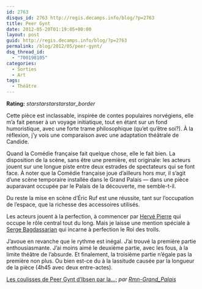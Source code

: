 ```yaml
---
id: 2763
disqus_id: 2763 http://regis.decamps.info/blog/?p=2763
title: Peer Gynt
date: 2012-05-20T01:19:05+00:00
layout: post
guid: http://regis.decamps.info/blog/?p=2763
permalink: /blog/2012/05/peer-gynt/
dsq_thread_id:
  - "700198105"
categories:
  - Sorties
  - Art
tags:
  - Théâtre
---
```

**Rating:** <i class="material-icons">star</i><i class="material-icons">star</i><i class="material-icons">star</i><i class="material-icons">star</i><i class="material-icons">star_border</i> 


  
Cette pièce est inclassable, inspirée de contes populaires norvégiens, elle m’a fait penser à un voyage initiatique, tout en étant sur un fond humoristique, avec une forte trame philosophique (qu’et qu’être soi?). À la réflexion, j’y vois une comparaison avec une adaptation théâtrale de Candide.

Quand la Comédie française fait quelque chose, elle le fait bien. <!--more-->La disposition de la scène, sans être une première, est originale: les acteurs jouent sur une longue piste entre deux estrades de spectateurs qui se font face. À noter que la Comédie française joue d’ailleurs hors mur, il s’agit d’une scène temporaire installée dans le Grand Palais — dans une pièce auparavant occupée par le Palais de la découverte, me semble-t-il.

Du reste la mise en scène d’Éric Ruf est une réussite, tant sur l’occupation de l’espace, que la richesse des accessoires utilisés.

Les acteurs jouent à la perfection, à commencer par [Hervé Pierre](http://www.comedie-francaise.fr/comedien.php?id=512&idcom=1203) qui occupe le rôle central tout du long. Mais je laisse une mention spéciale à [Serge Bagdassarian](http://www.comedie-francaise.fr/comedien.php?id=512&idcom=1202) qui incarne à perfection le Roi des trolls.

J’avoue en revanche que le rythme est inégal. J’ai trouvé la première partie enthousiasmante. J’ai moins aimé le deuxième partie, avec les fous, à la limite théâtre de l’absurde. Et finalement, la troisième partie n’égale pas la première non plus. Ou bien est-ce du à la lassitude causée par la longueur de la pièce (4h45 avec deux entre-actes).

  
<a href="http://www.dailymotion.com/video/xqr661_les-coulisses-de-peer-gynt-d-ibsen-par-la-comedie-francaise_creation" target="_blank">Les coulisses de Peer Gynt d’Ibsen par la…;</a> _par <a href="http://www.dailymotion.com/Rmn-Grand_Palais" target="_blank">Rmn-Grand_Palais</a>_
